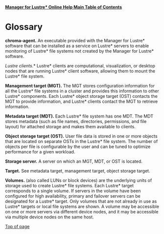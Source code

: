 [**Manager for Lustre\* Online Help Main Table of Contents**](../README.md)
<a id="13.0"></a>
# Glossary

**chroma-agent.** An executable provided with the Manager for Lustre\* software that can be installed as a service on Lustre* servers to enable monitoring of Lustre* file systems not created by the Manager for Lustre\* software. 

**Lustre* clients.** Lustre* clients are computational, visualization, or desktop nodes that are running Lustre* client software, allowing them to mount the Lustre* file system.

**Management target (MGT).** The MGT stores configuration information for all the Lustre* file systems in a cluster and provides this information to other Lustre* components. Each Lustre* object storage target (OST) contacts the MGT to provide information, and Lustre* clients contact the MGT to retrieve information.

**Metadata target (MDT).** Each Lustre* file system has one MDT. The MDT stores metadata (such as file names, directories, permissions, and file layout) for attached storage and makes them available to clients.

**Object storage target (OST).** User file data is stored in one or more objects that are located on separate OSTs in the Lustre* file system. The number of objects per file is configurable by the user and can be tuned to optimize performance for a given workload.

**Storage server.** A server on which an MGT, MDT, or OST is located. 

**Target.** See metadata target, management target, object storage target.

**Volumes.** (also called LUNs or block devices) are the underlying units of storage used to create Lustre* file systems. Each Lustre* target corresponds to a single volume. If servers in the volume have been configured for high availability, primary and failover servers can be designated for a Lustre* target. Only volumes that are not already in use as Lustre* targets or local file systems are shown. A volume may be accessible on one or more servers via different device nodes, and it may be accessible via multiple device nodes on the same host.


[Top of page](#13.0)